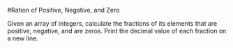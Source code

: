 #Ration of Positive, Negative, and Zero

Given an array of integers, calculate the fractions of its elements that are positive, negative, and are zeros. Print the decimal value of each fraction on a new line.